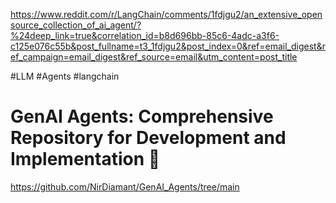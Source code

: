 https://www.reddit.com/r/LangChain/comments/1fdjgu2/an_extensive_opensource_collection_of_ai_agent/?%24deep_link=true&correlation_id=b8d696bb-85c6-4adc-a3f6-c125e076c55b&post_fullname=t3_1fdjgu2&post_index=0&ref=email_digest&ref_campaign=email_digest&ref_source=email&utm_content=post_title

#LLM #Agents #langchain 

# GenAI Agents: Comprehensive Repository for Development and Implementation 🚀
https://github.com/NirDiamant/GenAI_Agents/tree/main

